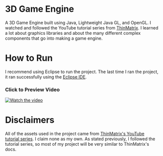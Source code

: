 # 3D Game Engine
A 3D Game Engine built using Java, Lightweight Java GL, and OpenGL. I watched and followed the YouTube tutorial series from [ThinMatrix](https://www.youtube.com/playlist?list=PLRIWtICgwaX0u7Rf9zkZhLoLuZVfUksDP). I learned a lot about graphics libraries and about the many different complex components that go into making a game engine.

# How to Run
I recommend using Eclipse to run the project. The last time I ran the project, it ran successfully using the [Eclipse IDE](https://www.eclipse.org/downloads/).

### Click to Preview Video
[![Watch the video](https://user-images.githubusercontent.com/60367213/94372372-7914e500-00c2-11eb-8b35-df3fcd9e5b41.png)](https://youtu.be/RJupnVmnqcQ)

# Disclaimers
All of the assets used in the project came from [ThinMatrix's YouTube tutorial series](https://www.youtube.com/playlist?list=PLRIWtICgwaX0u7Rf9zkZhLoLuZVfUksDP). I claim none as my own. As stated previously, I followed the tutorial series, so most of my project will be very similar to ThinMatrix's docs.
